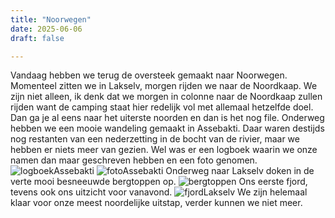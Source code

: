 ```yaml
---
title: "Noorwegen"
date: 2025-06-06
draft: false

---
```


Vandaag hebben we terug de oversteek gemaakt naar Noorwegen.
Momenteel zitten we in Lakselv, morgen rijden we naar de Noordkaap.
We zijn niet alleen, ik denk dat we morgen in colonne naar de Noordkaap zullen rijden want de camping staat hier redelijk vol met allemaal hetzelfde doel.
Dan ga je al eens naar het uiterste noorden en dan is het nog file.
Onderweg hebben we een mooie wandeling gemaakt in Assebakti.
Daar waren destijds nog restanten van een nederzetting in de bocht van de rivier, maar we hebben er niets meer van gezien.
Wel was er een logboek waarin we onze namen dan maar geschreven hebben en een foto genomen.
![logboekAssebakti](/images/2025-06-06-logboekAssebakti.JPG)
![fotoAssebakti](/images/2025-06-06-fotoAssebakti.JPG)
Onderweg naar Lakselv doken in de verte mooi besneeuwde bergtoppen op.
![bergtoppen](/images/2025-06-06-bergtoppen.jpg)
Ons eerste fjord, tevens ook ons uitzicht voor vanavond.
![fjordLakselv](/images/2025-06-06-fjordLakselv.JPG)
We zijn helemaal klaar voor onze meest noordelijke uitstap, verder kunnen we niet meer.

